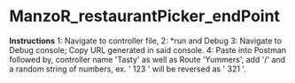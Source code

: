 # ManzoR_restaurantPicker_endPoint

****Instructions****
1: Navigate to controller file,
2: *run and Debug
3: Navigate to Debug console; Copy URL generated in said console.
4: Paste into Postman followed by, controller name 'Tasty' as well as Route 'Yummers', add  '/' and a random string of numbers, ex. ' 123 ' will be reversed as ' 321 '.
